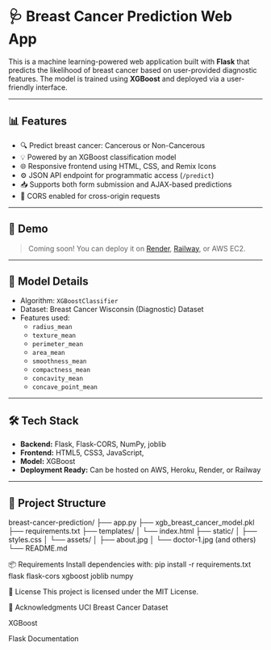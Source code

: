 # 🩺 Breast Cancer Prediction Web App

This is a machine learning-powered web application built with **Flask** that predicts the likelihood of breast cancer based on user-provided diagnostic features. The model is trained using **XGBoost** and deployed via a user-friendly interface.

---

## 📊 Features

- 🔍 Predict breast cancer: Cancerous or Non-Cancerous
- 💡 Powered by an XGBoost classification model
- 🌐 Responsive frontend using HTML, CSS, and Remix Icons
- ⚙️ JSON API endpoint for programmatic access (`/predict`)
- 📥 Supports both form submission and AJAX-based predictions
- 🔐 CORS enabled for cross-origin requests

---

## 🚀 Demo

> Coming soon! You can deploy it on [Render](https://render.com), [Railway](https://railway.app), or AWS EC2.

---

## 🧠 Model Details

- Algorithm: `XGBoostClassifier`
- Dataset: Breast Cancer Wisconsin (Diagnostic) Dataset
- Features used:
  - `radius_mean`
  - `texture_mean`
  - `perimeter_mean`
  - `area_mean`
  - `smoothness_mean`
  - `compactness_mean`
  - `concavity_mean`
  - `concave_point_mean`

---

## 🛠️ Tech Stack

- **Backend:** Flask, Flask-CORS, NumPy, joblib
- **Frontend:** HTML5, CSS3, JavaScript, 
- **Model:** XGBoost
- **Deployment Ready:** Can be hosted on AWS, Heroku, Render, or Railway

---

## 📂 Project Structure

breast-cancer-prediction/
├── app.py
├── xgb_breast_cancer_model.pkl
├── requirements.txt
├── templates/
│ └── index.html
├── static/
│ ├── styles.css
│ └── assets/
│ ├── about.jpg
│ └── doctor-1.jpg (and others)
└── README.md


📦 Requirements
Install dependencies with:
pip install -r requirements.txt
flask
flask-cors
xgboost
joblib
numpy



📄 License
This project is licensed under the MIT License.


🙌 Acknowledgments
UCI Breast Cancer Dataset

XGBoost

Flask Documentation